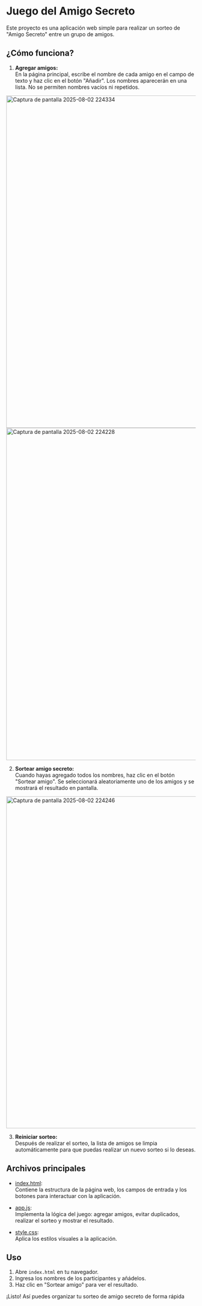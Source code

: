 # Juego del Amigo Secreto

Este proyecto es una aplicación web simple para realizar un sorteo de "Amigo Secreto" entre un grupo de amigos.

## ¿Cómo funciona?

1. **Agregar amigos:**  
   En la página principal, escribe el nombre de cada amigo en el campo de texto y haz clic en el botón "Añadir". Los nombres aparecerán en una lista. No se permiten nombres vacíos ni repetidos.
<img width="1799" height="881" alt="Captura de pantalla 2025-08-02 224334" src="https://github.com/user-attachments/assets/e23e9979-90b2-4be8-8026-9f24a5f86b7c" />
<img width="1800" height="881" alt="Captura de pantalla 2025-08-02 224228" src="https://github.com/user-attachments/assets/04488e28-35d0-481c-86cb-4036ce7051cc" />

2. **Sortear amigo secreto:**  
   Cuando hayas agregado todos los nombres, haz clic en el botón "Sortear amigo". Se seleccionará aleatoriamente uno de los amigos y se mostrará el resultado en pantalla.
<img width="1799" height="880" alt="Captura de pantalla 2025-08-02 224246" src="https://github.com/user-attachments/assets/e1b5d9f3-adf9-45d6-8036-3a95f5564ad9" />

3. **Reiniciar sorteo:**  
   Después de realizar el sorteo, la lista de amigos se limpia automáticamente para que puedas realizar un nuevo sorteo si lo deseas.

## Archivos principales

- [index.html](index.html):  
  Contiene la estructura de la página web, los campos de entrada y los botones para interactuar con la aplicación.

- [app.js](app.js):  
  Implementa la lógica del juego: agregar amigos, evitar duplicados, realizar el sorteo y mostrar el resultado.

- [style.css](style.css):  
  Aplica los estilos visuales a la aplicación.

## Uso

1. Abre `index.html` en tu navegador.
2. Ingresa los nombres de los participantes y añádelos.
3. Haz clic en "Sortear amigo" para ver el resultado.

¡Listo! Así puedes organizar tu sorteo de amigo secreto de forma rápida
